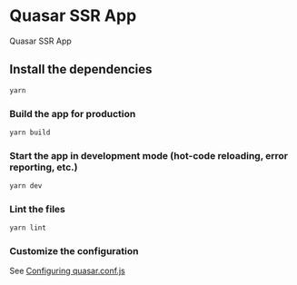 # Quasar SSR App

Quasar SSR App

## Install the dependencies

```bash
yarn
```

### Build the app for production

```bash
yarn build
```

### Start the app in development mode (hot-code reloading, error reporting, etc.)

```bash
yarn dev
```

### Lint the files

```bash
yarn lint
```

### Customize the configuration

See [Configuring quasar.conf.js](https://quasar.dev/quasar-cli/quasar-conf-js)
